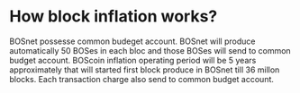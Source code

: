 # How block inflation works?

BOSnet possesse common budeget account.
BOSnet will produce automatically 50 BOSes in each bloc and those BOSes will send to common budget account.
BOScoin inflation operating period will be 5 years approximately that will started first block produce in BOSnet till 36 millon blocks.
Each transaction charge also send to common budget account.